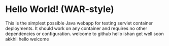 Hello World! (WAR-style)
===============

This is the simplest possible Java webapp for testing servlet container deployments.  It should work on any container and requires no other dependencies or configuration.
welcome to github
hello ishan
get well soon akkhil
hello welcome
